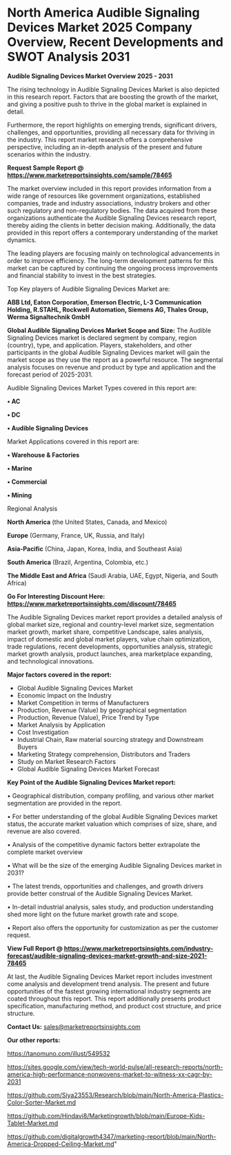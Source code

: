 # North America Audible Signaling Devices Market 2025 Company Overview, Recent Developments and SWOT Analysis 2031

<Strong> Audible Signaling Devices Market Overview 2025 - 2031</strong>

The rising technology in Audible Signaling Devices Market is also depicted in this research report. Factors that are boosting the growth of the market, and giving a positive push to thrive in the global market is explained in detail.

Furthermore, the report highlights on emerging trends, significant drivers, challenges, and opportunities, providing all necessary data for thriving in the industry. This report market research offers a comprehensive perspective, including an in-depth analysis of the present and future scenarios within the industry.

<strong>Request Sample Report @ <a href=https://www.marketreportsinsights.com/sample/78465>https://www.marketreportsinsights.com/sample/78465</a></strong>

The market overview included in this report provides information from a wide range of resources like government organizations, established companies, trade and industry associations, industry brokers and other such regulatory and non-regulatory bodies. The data acquired from these organizations authenticate the Audible Signaling Devices research report, thereby aiding the clients in better decision making. Additionally, the data provided in this report offers a contemporary understanding of the market dynamics.

The leading players are focusing mainly on technological advancements in order to improve efficiency. The long-term development patterns for this market can be captured by continuing the ongoing process improvements and financial stability to invest in the best strategies.

Top Key players of Audible Signaling Devices Market are:

<strong>ABB Ltd, Eaton Corporation, Emerson Electric, L-3 Communication Holding, R.STAHL, Rockwell Automation, Siemens AG, Thales Group, Werma Signaltechnik GmbH</strong>

<strong><b>Global Audible Signaling Devices Market Scope and Size:</b></strong>
The Audible Signaling Devices market is declared segment by company, region (country), type, and application. Players, stakeholders, and other participants in the global Audible Signaling Devices market will gain the market scope as they use the report as a powerful resource. The segmental analysis focuses on revenue and product by type and application and the forecast period of 2025-2031.

Audible Signaling Devices Market Types covered in this report are:

<strong>• AC

• DC

• Audible Signaling Devices</strong>

Market Applications covered in this report are:

<strong>• Warehouse & Factories

• Marine

• Commercial

• Mining</strong> 

Regional Analysis

<strong>North America</strong> (the United States, Canada, and Mexico)

<strong>Europe</strong> (Germany, France, UK, Russia, and Italy)

<strong>Asia-Pacific</strong> (China, Japan, Korea, India, and Southeast Asia)

<strong>South America</strong> (Brazil, Argentina, Colombia, etc.)

<strong>The Middle East and Africa</strong> (Saudi Arabia, UAE, Egypt, Nigeria, and South Africa)

<strong>Go For Interesting Discount Here: <a href=https://www.marketreportsinsights.com/discount/78465>https://www.marketreportsinsights.com/discount/78465</a></strong>

The Audible Signaling Devices market report provides a detailed analysis of global market size, regional and country-level market size, segmentation market growth, market share, competitive Landscape, sales analysis, impact of domestic and global market players, value chain optimization, trade regulations, recent developments, opportunities analysis, strategic market growth analysis, product launches, area marketplace expanding, and technological innovations.

<strong><b>Major factors covered in the report:</b></strong>
<ul>
  <li>Global Audible Signaling Devices Market </li>
  <li>Economic Impact on the Industry</li>
  <li>Market Competition in terms of Manufacturers</li>
  <li>Production, Revenue (Value) by geographical segmentation</li>
  <li>Production, Revenue (Value), Price Trend by Type</li>
  <li>Market Analysis by Application</li>
  <li>Cost Investigation</li>
  <li>Industrial Chain, Raw material sourcing strategy and Downstream Buyers</li>
  <li>Marketing Strategy comprehension, Distributors and Traders</li>
  <li>Study on Market Research Factors</li>
  <li>Global Audible Signaling Devices Market Forecast</li>
</ul>

<strong><b>Key Point of the Audible Signaling Devices Market report:</b></strong>

• Geographical distribution, company profiling, and various other market segmentation are provided in the report.

• For better understanding of the global Audible Signaling Devices market status, the accurate market valuation which comprises of size, share, and revenue are also covered.

• Analysis of the competitive dynamic factors better extrapolate the complete market overview

• What will be the size of the emerging Audible Signaling Devices market in 2031?

• The latest trends, opportunities and challenges, and growth drivers provide better construal of the Audible Signaling Devices Market.

• In-detail industrial analysis, sales study, and production understanding shed more light on the future market growth rate and scope.

• Report also offers the opportunity for customization as per the customer request.

<strong><b>View Full Report @ <a href=https://www.marketreportsinsights.com/industry-forecast/audible-signaling-devices-market-growth-and-size-2021-78465>https://www.marketreportsinsights.com/industry-forecast/audible-signaling-devices-market-growth-and-size-2021-78465</a></b></strong>


At last, the Audible Signaling Devices Market report includes investment come analysis and development trend analysis. The present and future opportunities of the fastest growing international industry segments are coated throughout this report. This report additionally presents product specification, manufacturing method, and product cost structure, and price structure.

<strong>Contact Us:</strong>
sales@marketreportsinsights.com

<strong>Our other reports:</strong>

<a href=https://tanomuno.com/illust/549532>https://tanomuno.com/illust/549532</a>

<a href=https://sites.google.com/view/tech-world-pulse/all-research-reports/north-america-high-performance-nonwovens-market-to-witness-xx-cagr-by-2031>https://sites.google.com/view/tech-world-pulse/all-research-reports/north-america-high-performance-nonwovens-market-to-witness-xx-cagr-by-2031</a>

<a href=https://github.com/Siya23553/Research/blob/main/North-America-Plastics-Color-Sorter-Market.md>https://github.com/Siya23553/Research/blob/main/North-America-Plastics-Color-Sorter-Market.md</a>

<a href=https://github.com/Hindavi8/Marketingrowth/blob/main/Europe-Kids-Tablet-Market.md>https://github.com/Hindavi8/Marketingrowth/blob/main/Europe-Kids-Tablet-Market.md</a>

<a href=https://github.com/digitalgrowth4347/marketing-report/blob/main/North-America-Dropped-Ceiling-Market.md>https://github.com/digitalgrowth4347/marketing-report/blob/main/North-America-Dropped-Ceiling-Market.md</a>"
